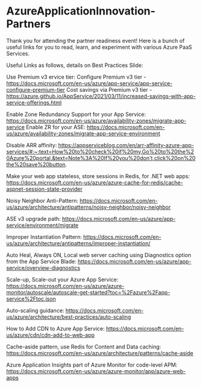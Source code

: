 # AzureApplicationInnovation-Partners
Thank you for attending the partner readiness event! Here is a bunch of useful links for you to read, learn, and experiment with various Azure PaaS Services. 

Useful Links as follows, details on Best Practices Slide:

Use Premium v3 ervice tier:
Configure Premium v3 tier - https://docs.microsoft.com/en-us/azure/app-service/app-service-configure-premium-tier
Cost savings via Premium v3 tier - https://azure.github.io/AppService/2021/03/11/increased-savings-with-app-service-offerings.html

Enable Zone Redundancy Support for your App Service: https://docs.microsoft.com/en-us/azure/availability-zones/migrate-app-service
Enable ZR for your ASE: https://docs.microsoft.com/en-us/azure/availability-zones/migrate-app-service-environment

Disable ARR affinity: https://appserviceblog.com/en/arr-affinity-azure-app-services/#:~:text=How%20to%20check%20if%20my,Go%20to%20the%20Azure%20portal.&text=Note%3A%20If%20you%20don't,click%20on%20the%20save%20button.

Make your web app stateless, store sessions in Redis, for .NET web apps: https://docs.microsoft.com/en-us/azure/azure-cache-for-redis/cache-aspnet-session-state-provider

Noisy Neighbor Anti-Pattern: https://docs.microsoft.com/en-us/azure/architecture/antipatterns/noisy-neighbor/noisy-neighbor

ASE v3 upgrade path: https://docs.microsoft.com/en-us/azure/app-service/environment/migrate

Improper Instantiation Pattern: https://docs.microsoft.com/en-us/azure/architecture/antipatterns/improper-instantiation/

Auto Heal, Always ON, Local web server caching using Diagnostics option from the App Service Blade: https://docs.microsoft.com/en-us/azure/app-service/overview-diagnostics

Scale-up, Scale-out your Azure App Service: https://docs.microsoft.com/en-us/azure/azure-monitor/autoscale/autoscale-get-started?toc=%2Fazure%2Fapp-service%2Ftoc.json

Auto-scaling guidance: https://docs.microsoft.com/en-us/azure/architecture/best-practices/auto-scaling

How to Add CDN to Azure App Service: https://docs.microsoft.com/en-us/azure/cdn/cdn-add-to-web-app

Cache-aside pattern, use Redis for Content and Data caching: https://docs.microsoft.com/en-us/azure/architecture/patterns/cache-aside

Azure Application Insights part of Azure Monitor for code-level APM: https://docs.microsoft.com/en-us/azure/azure-monitor/app/azure-web-apps

